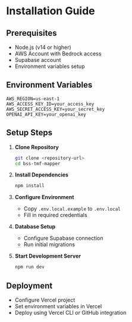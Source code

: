 # Installation Guide

## Prerequisites
- Node.js (v14 or higher)
- AWS Account with Bedrock access
- Supabase account
- Environment variables setup

## Environment Variables
```env
AWS_REGION=us-east-1
AWS_ACCESS_KEY_ID=your_access_key
AWS_SECRET_ACCESS_KEY=your_secret_key
OPENAI_API_KEY=your_openai_key
```

## Setup Steps

1. **Clone Repository**
   ```bash
   git clone <repository-url>
   cd bss-tmf-mapper
   ```

2. **Install Dependencies**
   ```bash
   npm install
   ```

3. **Configure Environment**
   - Copy `.env.local.example` to `.env.local`
   - Fill in required credentials

4. **Database Setup**
   - Configure Supabase connection
   - Run initial migrations

5. **Start Development Server**
   ```bash
   npm run dev
   ```

## Deployment
- Configure Vercel project
- Set environment variables in Vercel
- Deploy using Vercel CLI or GitHub integration 
